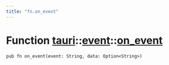 ```yaml
---
title: "fn.on_event"
---
```


# Function [tauri](/docs/api/rust/tauri/../index.html)::​[event](/docs/api/rust/tauri/index.html)::​[on_event](/docs/api/rust/tauri/)

    pub fn on_event(event: String, data: Option<String>)
      